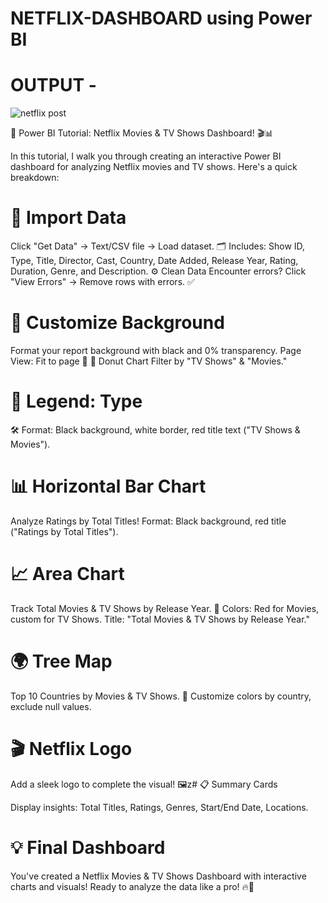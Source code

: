 # NETFLIX-DASHBOARD using Power BI  

# OUTPUT - 
![netflix post](https://github.com/user-attachments/assets/7f86a9f3-ff54-422f-a639-c62c38e4ce0d)


🚀 Power BI Tutorial: Netflix Movies & TV Shows Dashboard! 🎬📊

In this tutorial, I walk you through creating an interactive Power BI dashboard for analyzing Netflix movies and TV shows. Here's a quick breakdown:

# 🔢 Import Data

Click "Get Data" → Text/CSV file → Load dataset.
🗂 Includes: Show ID, Type, Title, Director, Cast, Country, Date Added, Release Year, Rating, Duration, Genre, and Description.
⚙️ Clean Data
Encounter errors? Click "View Errors" → Remove rows with errors. ✅

# 🎨 Customize Background

Format your report background with black and 0% transparency.
Page View: Fit to page 📄
🍩 Donut Chart
Filter by "TV Shows" & "Movies."

# 🎨 Legend: Type
🛠 Format: Black background, white border, red title text ("TV Shows & Movies").

# 📊 Horizontal Bar Chart

Analyze Ratings by Total Titles!
Format: Black background, red title ("Ratings by Total Titles").
# 📈 Area Chart
Track Total Movies & TV Shows by Release Year.
🎨 Colors: Red for Movies, custom for TV Shows.
Title: "Total Movies & TV Shows by Release Year."
# 🌍 Tree Map

Top 10 Countries by Movies & TV Shows.
🎨 Customize colors by country, exclude null values.
# 🎬 Netflix Logo

Add a sleek logo to complete the visual! 🖼z# 📋 Summary Cards

Display insights: Total Titles, Ratings, Genres, Start/End Date, Locations.
# 💡 Final Dashboard

You've created a Netflix Movies & TV Shows Dashboard with interactive charts and visuals! Ready to analyze the data like a pro! 🔥🎉
